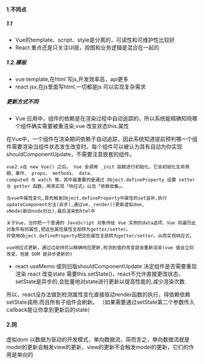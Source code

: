 #### 1.不同点
##### 1.1
+ Vue的template、script、style是分离的，可读性和可维护性比较好
+ React 重点还是只关注UI层，视图和业务逻辑是混合在一起的

#####  1.2.模板
+ vue template,在html 写js,开发效率高，api更多
+ react jsx,在js里面写html,一切都是js 可以实现复杂需求 

##### 更新方式不同
+ Vue 应用中，组件的依赖是在渲染过程中自动追踪的，所以系统能精确知晓哪个组件确实需要被重渲染,vue 改变状态this.属性

在Vue中，一个组件在渲染期间依赖于自动追踪，因此系统知道提前预判哪一个组件需要渲染当组件状态发生改变时。每个组件可以被认为具有自动为你实现shouldComponentUpdate，不需要注意嵌套的组件。
```
vue2.x在 new Vue() 之后。 Vue 会调用 _init 函数进行初始化，它会初始化生命周期、事件、 props、 methods、 data、 
computed 与 watch 等。其中最重要的是通过 Object.defineProperty 设置 setter 与 getter 函数，用来实现「响应式」以及「依赖收集」。

当vue中属性变化,首先触发Object.defineProperty中属性的set监听,执行updateComponent方法(异步),通过vm._render()更新虚拟dom,
vNode(新旧node对比),最后渲染到html中

关于Vue，当你把一个普通的 JavaScript 对象传给 Vue 实例的data选项，Vue 将遍历此对象所有的属性,把这些属性属性全部转为getter/setter。
并使用Object.defineProperty把这些属性全部转为getter/setter。从而实现响应式。

vue响应式更新，通过过劫持可以精确响应更新,检测到值的改变就会重新渲染(vue 值会立刻改变，但是 DOM 是异步更新的)

```

+ react useMemo 或则旧版shouldComponentUpdate 决定组件是否需要重现渲染
react 改变state 需要this.setState()，react不允许直接更改状态，setState是异步的,会批量地对state进行更新以提高性能的,减少渲染次数.

所以，react没办法做到检测属性变化直接驱动render函数的执行，得依赖依赖setState调用.而且所有子组件会刷新。
（如果需要通过setState第二个参数传入callback能让你拿到更新后的state）
#### 2.同
虚拟dom
以数据为驱动的开发模式，单向数据流，简而言之，单向数据流就是model的更新会触发view的更新，view的更新不会触发model的更新，它们的作用是单向的